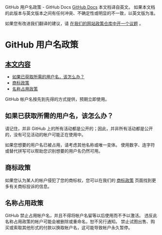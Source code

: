GitHub 用户名政策 - GitHub Docs
[GitHub Docs](/cn)
本文档译自英文。 如果本文档的此版本与英文版本之间有任何冲突、不确定性或明显的不一致，以英文版为准。

如果您有改进我们翻译的建议，请
[在我们的网站政策仓库中开一个议题](https://github.com/github/site-policy/issues)
。

# GitHub 用户名政策

## [本文内容](/github/site-policy/github-username-policy#in-this-article)
- [如果已获取所需的用户名，该怎么办？](#what-if-the-username-i-want-is-already-taken)
- [商标政策](#trademark-policy)
- [名称占用政策](#name-squatting-policy)

GitHub 帐户名按先到先得的方式提供，预期立即使用。

## 如果已获取所需的用户名，该怎么办？

请记住，并非 GitHub 上的所有活动都是公开的；因此，并非所有活动都是公开的，没有可见活动的帐户可能正在使用中。

如果您想要的用户名已被占用，请考虑其他名称或唯一变体。 使用数字、连字符或替代拼写可以帮助您识别想要的用户名仍然可用。

## 商标政策

如果您认为某人的帐户侵犯了您的商标权，您可以在我们的
[商标政策](/cn/articles/github-trademark-policy)
页面找到更多有关商标投诉的信息。

## 名称占用政策

GitHub 禁止占用帐户名，并且不得将帐户名留等以后使用而不予以激活。 违反此名称占用政策的帐户可能会被删除或重命名，恕不另行通知。 禁止试图出售、购买或索取其他形式的付款以换取帐户名，这可能导致帐户永久暂停。
